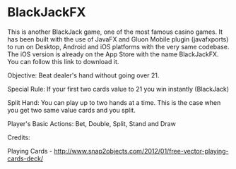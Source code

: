 # BlackJackFX

This is another BlackJack game, one of the most famous casino games. It has been built with the use of JavaFX and Gluon Mobile plugin (javafxports) to run on Desktop, Android and iOS platforms with the very same codebase. The iOS version is already on the App Store with the name BlackJackFX. You can follow this link to download it.

Objective: Beat dealer's hand without going over 21.

Special Rule: If your first two cards value to 21 you win instantly (BlackJack)

Split Hand: You can play up to two hands at a time. This is the case when you get two same value cards and you split.

Player's Basic Actions: Bet, Double, Split, Stand and Draw




Credits:

Playing Cards - http://www.snap2objects.com/2012/01/free-vector-playing-cards-deck/
